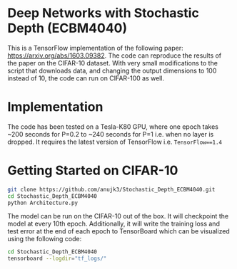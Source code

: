 # Deep Networks with Stochastic Depth (ECBM4040)
This is a TensorFlow implementation of the following paper: https://arxiv.org/abs/1603.09382.
The code can reproduce the results of the paper on the CIFAR-10 dataset. With very small modifications to the script that downloads data, and changing the output dimensions to 100 instead of 10, the code can run on CIFAR-100 as well.

# Implementation
The code has been tested on a Tesla-K80 GPU, where one epoch takes ~200 seconds for P=0.2 to ~240 seconds for P=1 i.e. when no layer is dropped. It requires the latest version of TensorFlow i.e. `TensorFlow==1.4`

# Getting Started on CIFAR-10
```bash
git clone https://github.com/anujk3/Stochastic_Depth_ECBM4040.git
cd Stochastic_Depth_ECBM4040
python Architecture.py
```
The model can be run on the CIFAR-10 out of the box. It will checkpoint the model at every 10th epoch. Additionally, it will write the training loss and test error at the end of each epoch to TensorBoard which can be visualized using the following code:
```bash
cd Stochastic_Depth_ECBM4040
tensorboard --logdir="tf_logs/"
```
